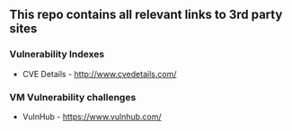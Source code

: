 ## This repo contains all relevant links to 3rd party sites

### Vulnerability Indexes
- CVE Details - http://www.cvedetails.com/

### VM Vulnerability challenges
- VulnHub - https://www.vulnhub.com/
